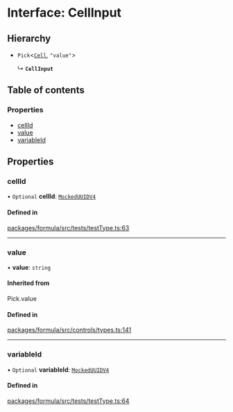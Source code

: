 # Interface: CellInput

## Hierarchy

- `Pick`<[`Cell`](Cell.md), `"value"`\>

  ↳ **`CellInput`**

## Table of contents

### Properties

- [cellId](CellInput.md#cellid)
- [value](CellInput.md#value)
- [variableId](CellInput.md#variableid)

## Properties

### <a id="cellid" name="cellid"></a> cellId

• `Optional` **cellId**: [`MockedUUIDV4`](../README.md#mockeduuidv4)

#### Defined in

[packages/formula/src/tests/testType.ts:63](https://github.com/mashcard/mashcard/blob/main/packages/formula/src/tests/testType.ts#L63)

---

### <a id="value" name="value"></a> value

• **value**: `string`

#### Inherited from

Pick.value

#### Defined in

[packages/formula/src/controls/types.ts:141](https://github.com/mashcard/mashcard/blob/main/packages/formula/src/controls/types.ts#L141)

---

### <a id="variableid" name="variableid"></a> variableId

• `Optional` **variableId**: [`MockedUUIDV4`](../README.md#mockeduuidv4)

#### Defined in

[packages/formula/src/tests/testType.ts:64](https://github.com/mashcard/mashcard/blob/main/packages/formula/src/tests/testType.ts#L64)
